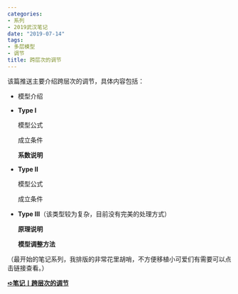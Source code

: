 ```yaml
---
categories:
- 系列
- 2019武汉笔记
date: "2019-07-14"
tags:
- 多层模型
- 调节
title: 跨层次的调节
---
```


该篇推送主要介绍跨层次的调节，具体内容包括：

<!--more-->

- 模型介绍

- **Type I** 

  模型公式

  成立条件

  **系数说明**

- **Type Ⅱ** 

  模型公式

  成立条件

- **Type Ⅲ**（该类型较为复杂，目前没有完美的处理方式）

  **原理说明**

  **模型调整方法**

（最开始的笔记系列，我排版的非常花里胡哨，不方便移植小可爱们有需要可以点击链接查看。）


[**➪笔记丨跨层次的调节**](https://mp.weixin.qq.com/s?__biz=MzIwMDk1OTM2OQ==&mid=2247484796&idx=1&sn=44a7547c67aab0e22104422765819e33&chksm=96f4719aa183f88c031e43817c8cc8bfd659eae62c8c63fe3751b116a4921f0f0a0906c9296b&token=1026914331&lang=zh_CN&scene=21#wechat_redirect)